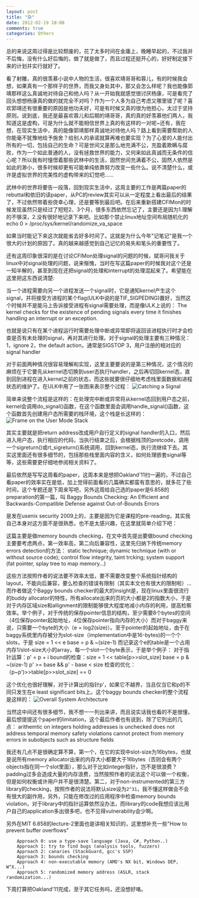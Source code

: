 ```yaml
---
layout: post
title: "杂"
date: 2012-02-19 18:08
comments: true
categories: Others
---
```


总的来说这周过得是比较颓废的，花了太多时间在金庸上，晚睡早起的，不过我并不后悔，没有什么好后悔的，做了就是做了，而且过程还挺开心的，好好制定接下来的计划并实行就好了。

看了射雕，真的很羡慕小说中人物的生活，很喜欢靖哥哥和蓉儿，有的时候我会想，如果真有一个那样子的世界，而我又身处其中，那又会怎么样呢？我也能像郭靖那样这么真诚地对待自己和他人吗？从一开始我就感觉很讨厌杨康，可是看完了回头想想杨康真的做的就完全不对吗？作为一个人多为自己考虑又哪里错了呢？喜欢郭靖还有很重要的原因是他功夫好，可是有时候又真的很为他担心，太过于坚持原则。说到底，我还是最喜欢蓉儿和后期的靖哥哥，真的真的好羡慕他们两人，我知道这是虚构，可是为什么就不能相信世界上真的有这样的一对呢~还有，我在想，在现实生活中，真的能像郭靖那样真诚地对待他人吗？路上看到需要帮助的人你能毫不犹豫地给予施舍？给别人的承诺就算再难也要实现？为了心爱的人能付出所有的一切，包括自己的生命？可是世间又是那么地充满不公，充盈着欺瞒与腐败，作为一个如此普通的人，没有拯救世界的能力，又何来如此真诚而无条件的信心呢？所以我有时憧憬着那些武林中的生活，固然世间充满着不公，固然人依然是如此的渺小，很多时候却更有可能单纯依靠努力改变一些什么。说不清楚什么，或许是虚拟世界的完美性的虚构带来的幻觉吧……

武林中的世界将要告一段落，回到现实生活中，这周主要的工作是两篇paper的rebuttal和依旧的读paper，从PC的review其实可以从一定程度上看出最后的结果了，不过依然带着些侥幸心理，还是要等到最后吧。在后来重新搭建CFIMon的时候发现虽然只是经过了短短2、3个月，很多东西依然忘记了，主要还是因为1.理解的不够深，2.没有很好地记录下来吧。比如那个禁止linux地址空间布局随机化的
        echo 0 > /proc/sys/kernel/randomize_va_space    

如果当时能记下来这次就能省去好多时间了。这就是为什么今年"记笔记"是我一个很大的计划的原因了。真的越来越感觉到自己记忆的易失和笔头的重要性了。

还有这周印象很深的是在讨论CFIMon处理signal的问题的时候，斌哥问我关于linux中对signal处理的问题，说来惭愧，当时在写这篇paper的时候我对这个还是一知半解的，甚至到现在还把signal的处理和interrupt的处理混起来了。希望能在这里把这东西说清楚:

<!-- more -->

当一个进程需要向另一个进程发送一个signal时，它是通知kernel产生这个signal，并将接受方进程的某个flag(ULK中说的是TIF_SIGPEDING)置好，当然这个时候并不是能马上告诉接受进程有signal需要处理，而是像ULK上说的：
        The kernel checks for the existence of pending signals every time it finishes handling an interrupt or an exception.

也就是说只有在某个进程运行时需要处理中断或异常即将返回该进程执行时才会检查是否有未处理的signal，再对其进行处理。对于signal的处理主要有三种情况：
        1，ignore
        2，the default action，通常是SIGSTOP
        3，用户注册的相对应的signal handler

对于前面两种情况很容易理解和实现，这里主要要说的是第三种情况，这个情况的麻烦在于它要先从kernel态切换到user态执行handler，之后再切回kernel态，直到回到进程在进入kernel之前的状态，而这些就要很仔细地考虑栈里面数据和进程状态的维护了。在ULK中用了一张图来表示整个过程：
![Catching a Signal](http://ytliu.info/images/2012-02-19-1.jpg "The process of catching a signal from ULK")

简单来说整个流程是这样的：在处理完中断或异常将从kernel态回到用户态之前，kernel会调用do_signal()函数，在这个函数里面会调用handle_signal()函数，这个函数首先创建用户态所需要的栈环境，这个栈是长这样的：
![Frame on the User Mode Stack](http://ytliu.info/images/2012-02-19-2.jpg "the frame on the user mode stack from ULK")

其实主要就是把return address改成用户自行定义的signal handler的入口，然后进入用户态，执行相应的代码，当执行结束之后，会根据栈顶的pretcode，调用一个sigreturn()或rt_sigreturn()系统调用，回到kernel态，执行流继续下去。其实这里面还有很多细节的，包括那些栈里面内容的含义，如何处理嵌套signal等等，这些需要更仔细地参阅相关资料了。

最后依然是写写这周看的paper，这周本来是想把Oakland'11扫一遍的，不过自己看paper的效率实在是低，加上觉得前面看的几篇确实都蛮有意思的，就多花了些时间，这个专题还是下周来写吧，另外这周给自己选的paper是6.858的preparation的第一篇，叫
        Baggy Bounds Checking: An Efficient and Backwards-Compatible Defense against Out-of-Bounds Errors

是发在usenix security 2009上的，主要是因为它是课程的pre-reading，其实我自己本身对这方面不是很熟悉，也不是太感兴趣，在这里就简单介绍下吧：

这篇主要是做memory bounds checking，在文中首先提出要做bound checking主要要考虑两点，第一效率高，第二向后兼容性，这里先归纳下传统memory errors detection的方法：
        static technique;
        dynamic technique (with or without source code);
        control flow integrity, taint trcking;
        system support (fat pointer, splay tree to map memory...)

这些方法按照作者的说法要不效率太低，要不需要改变整个系统指针结构的layout，不能向后兼容，要么检查的错误有限制（其实本文也有很大的限制啦）...而作者做这个Baggy bounds checker的最大的insight是，现在linux里面很流行的buddy allocator的特性，所有allocate出来的页的大小都是2的指数大小，于是对于内存区域size和allignment的限制能够很大程度地减小内存的利用，提高检察效率。举个例子，对于传统的保存pointer信息的结构，至少需要8个bytes的空间（4位保存pointer起始地址，4位保存pointer指向内存的大小）而对于baggy来说，只需要一个byte的大小（e = log2(size)）。至于pointer的起始地址，由于在baggy系统里内存被分为slot-size（implementation中是16-bytes)的一个个slots，于是
        size = 1 << e
        base = p & ~(size-1)
而记录这个e的table是一个占用内存1/slot-size大小的array，每一个slot一个byte表示，于是举个例子：
        对于指针运算：p' = p + i
        bound的检查：size = 1 << table[p>>slot_size]
                     base = p & ~(size-1)
                     p' >= base && p' - base < size
        检查的优化：（p~p')>>table[p>>slot_size] == 0

这个优化也很好理解，对于计算出的指针p'，如果它不越界，当且仅当它和p的不同只发生在e least significant bits上。这个baggy bounds checker的整个流程是这样的：
![Overall System Architecture](http://ytliu.info/images/2012-02-19-3.png "Architecture")

当然这中间还有很多细节，我不想一一列出来讲，而且说实话我也看的不是很懂，最后想提提这个paper的limitation，这个最后作者也有说到，除了它列出的几点：
        arithemtic on integers holding addresses is unchecked
        does not address temporal memory safety violations
        cannot protect from memory errors in subobjects such as structure fields

我还有几点不是很确定算不算，第一个，在它的实现中slot-size为16bytes，也就是说所有memory allocator出来的内存大小都要大于16bytes（否则会有两个objects指在同一个slot里面），那么对于比如integer指针，岂不是很浪费？padding过多会造成大量的内存浪费，当然按照作者的说法这个可以做一个权衡，但是如何权衡或许用户并不是很清楚。第二，对于non-instrumented的第三方library的checking，按照作者的说法将默认size设为`2^31`，我不懂这样做会不会有很大的副作用，另外，只能在修改过的应用程序中检查memory bounds violation，对于library中的指针运算依然没办法，而library的code我想应该比用户自己的application多出很多吧，也不见得vulnerability会少啊。

另外在MIT 6.858的lecture-2里面也是讲相关知识的，这里想补充一些"How to prevent buffer overflows"

        Approach 0: use a type-save language (Java, C#, Python..)
        Approach 1: try to find bugs (analysis tools, fuzzers)
        Approach 2: canaries (StackGuard, gcc's SSP)
        Approach 3: bounds checking
        Approach 4: non-executable memory (AMD's NX bit, Windows DEP, W^X...)
        Approach 5: randomized memory address (ASLR, stack randomization...)

下周打算把Oakland'11完成，至于其它任务吗，还没想好咯。

